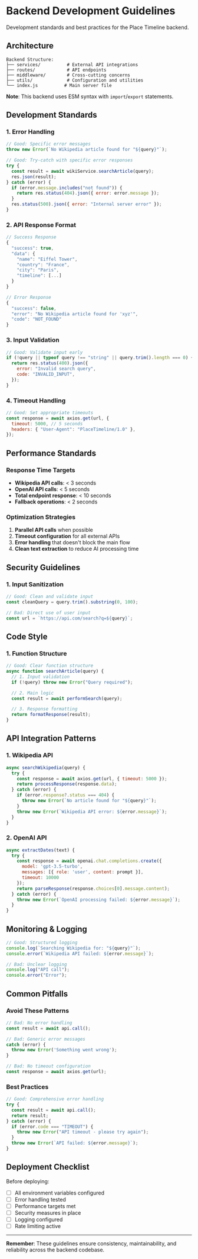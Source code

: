 # Backend Development Guidelines

Development standards and best practices for the Place Timeline backend.

## Architecture

```
Backend Structure:
├── services/          # External API integrations
├── routes/            # API endpoints
├── middleware/        # Cross-cutting concerns
├── utils/             # Configuration and utilities
└── index.js          # Main server file
```

**Note**: This backend uses ESM syntax with `import`/`export` statements.

## Development Standards

### 1. Error Handling

```javascript
// Good: Specific error messages
throw new Error(`No Wikipedia article found for "${query}"`);

// Good: Try-catch with specific error responses
try {
  const result = await wikiService.searchArticle(query);
  res.json(result);
} catch (error) {
  if (error.message.includes("not found")) {
    return res.status(404).json({ error: error.message });
  }
  res.status(500).json({ error: "Internal server error" });
}
```

### 2. API Response Format

```javascript
// Success Response
{
  "success": true,
  "data": {
    "name": "Eiffel Tower",
    "country": "France",
    "city": "Paris",
    "timeline": [...]
  }
}

// Error Response
{
  "success": false,
  "error": "No Wikipedia article found for 'xyz'",
  "code": "NOT_FOUND"
}
```

### 3. Input Validation

```javascript
// Good: Validate input early
if (!query || typeof query !== "string" || query.trim().length === 0) {
  return res.status(400).json({
    error: "Invalid search query",
    code: "INVALID_INPUT",
  });
}
```

### 4. Timeout Handling

```javascript
// Good: Set appropriate timeouts
const response = await axios.get(url, {
  timeout: 5000, // 5 seconds
  headers: { "User-Agent": "PlaceTimeline/1.0" },
});
```

## Performance Standards

### Response Time Targets

- **Wikipedia API calls**: < 3 seconds
- **OpenAI API calls**: < 5 seconds
- **Total endpoint response**: < 10 seconds
- **Fallback operations**: < 2 seconds

### Optimization Strategies

1. **Parallel API calls** when possible
2. **Timeout configuration** for all external APIs
3. **Error handling** that doesn't block the main flow
4. **Clean text extraction** to reduce AI processing time

## Security Guidelines

### 1. Input Sanitization

```javascript
// Good: Clean and validate input
const cleanQuery = query.trim().substring(0, 100);

// Bad: Direct use of user input
const url = `https://api.com/search?q=${query}`;
```

## Code Style

### 1. Function Structure

```javascript
// Good: Clear function structure
async function searchArticle(query) {
  // 1. Input validation
  if (!query) throw new Error("Query required");

  // 2. Main logic
  const result = await performSearch(query);

  // 3. Response formatting
  return formatResponse(result);
}
```

## API Integration Patterns

### 1. Wikipedia API

```javascript
async searchWikipedia(query) {
  try {
    const response = await axios.get(url, { timeout: 5000 });
    return processResponse(response.data);
  } catch (error) {
    if (error.response?.status === 404) {
      throw new Error(`No article found for "${query}"`);
    }
    throw new Error(`Wikipedia API error: ${error.message}`);
  }
}
```

### 2. OpenAI API

```javascript
async extractDates(text) {
  try {
    const response = await openai.chat.completions.create({
      model: 'gpt-3.5-turbo',
      messages: [{ role: 'user', content: prompt }],
      timeout: 10000
    });
    return parseResponse(response.choices[0].message.content);
  } catch (error) {
    throw new Error(`OpenAI processing failed: ${error.message}`);
  }
}
```

## Monitoring & Logging

```javascript
// Good: Structured logging
console.log(`Searching Wikipedia for: "${query}"`);
console.error(`Wikipedia API failed: ${error.message}`);

// Bad: Unclear logging
console.log("API call");
console.error("Error");
```

## Common Pitfalls

### Avoid These Patterns

```javascript
// Bad: No error handling
const result = await api.call();

// Bad: Generic error messages
catch (error) {
  throw new Error('Something went wrong');
}

// Bad: No timeout configuration
const response = await axios.get(url);
```

### Best Practices

```javascript
// Good: Comprehensive error handling
try {
  const result = await api.call();
  return result;
} catch (error) {
  if (error.code === "TIMEOUT") {
    throw new Error("API timeout - please try again");
  }
  throw new Error(`API failed: ${error.message}`);
}
```

## Deployment Checklist

Before deploying:

- [ ] All environment variables configured
- [ ] Error handling tested
- [ ] Performance targets met
- [ ] Security measures in place
- [ ] Logging configured
- [ ] Rate limiting active

---

**Remember**: These guidelines ensure consistency, maintainability, and reliability across the backend codebase.
